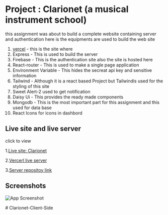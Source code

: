

# Project : Clarionet (a musical instrument school)

this assignment was about to build a complete website containing server and authentication 
here is the equipments are used to build the web site


1. [vercel](https://vercel.com/) - this is the site where 
2. Express - This is used to build the server 
3. Firebase - This is the authentication site also the site is hosted here
4. React-router - This is used to make a single page application
5. Environment Variable - This hides the secreat api key and sensitive information 
6. Tailwind - Although it is a react based Project but Tailwindis used for the styling of this site 
7.  Sweet Alert-2 used to get notification
8. Daisy Ui - This provides the ready made components
9. Mongodb - This is the most important part for this assignment and this used for data base
10. React Icons for icons in dashbord



## Live site and live server
click to view

1.[Live site: Clarionet](https://clarionet-4b3a6.web.app/)

2.[Vercerl live server](https://assignmetn12-server-lvxy9cs22-joysd1010.vercel.app/)

3.[Server repositoy link](https://github.com/programming-hero-web-course1/b7a12-summer-camp-server_side-Joysd1010.git)
## Screenshots

![App Screenshot](https://ibb.co/F77dPLn)


#   C l a r i o n e t - C l i e n t - S i d e  
 